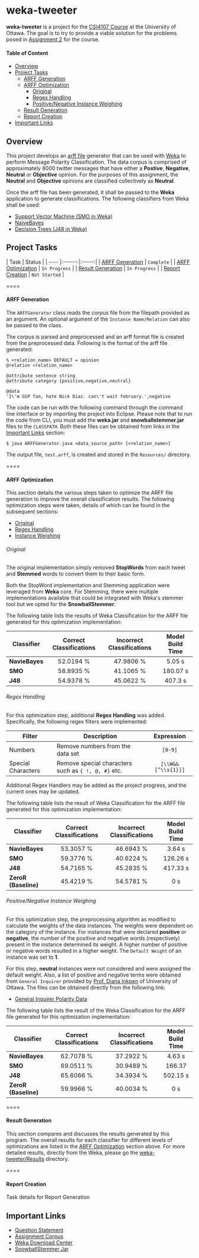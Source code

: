 weka-tweeter
====

**weka-tweeter** is a project for the [CSI4107 Course](http://www.site.uottawa.ca/~diana/csi4107/) at the University of Ottawa. The goal is to try to provide a viable solution for the problems posed in [Assignment 2](http://www.site.uottawa.ca/~diana/csi4107/A2_2014.htm) for the course.

#### Table of Content
* [Overview](#overview)
* [Project Tasks](#project-tasks)
  * [ARFF Generation](#arff-generation)
  * [ARFF Optimization](#arff-optimization)
    * [Original](#original)
    * [Regex Handling](#regex-handling)
    * [Positive/Negative Instance Weighing](#positivenegative-instance-weighing) 
  * [Result Generation](#result-generation)
  * [Report Creation](#report-creation)
* [Important Links](#important-links)

## Overview
This project develops an [arff file](http://www.cs.waikato.ac.nz/ml/weka/arff.html) generator that can be used with [Weka](http://www.cs.waikato.ac.nz/ml/weka) to perform Message Polarity Classification. The data corpus is comprised of approximately 8000 twitter messages that have either a **Postive**, **Negative**, **Neutral** or **Objective** opinion. For the purposes of this assignment, the **Neutral** and **Objective** opinions are classified collectively as **Neutral**.

Once the arff file has been generated, it shall be passed to the **Weka** application to generate classifications. The following classifiers from Weka shall be used:
* [Support Vector Machine (SMO in Weka)](http://en.wikipedia.org/wiki/Support_vector_machine)
* [NaiveBayes](http://en.wikipedia.org/wiki/Naive_Bayes_classifier)
* [Decision Trees (J48 in Weka)](http://en.wikipedia.org/wiki/C4.5_algorithm)

## Project Tasks
| Task | Status |
| ---- |:------:|:-----:|
| [ARFF Generation](#arff-generation) | `Complete` |
| [ARFF Optimization](#arff-optimization) | `In Progress` |
| [Result Generation](#result-generation) | `In Progress` |
| [Report Creation](#report-creation) | `Not Started` |

====

#### ARFF Generation
The `ARFFGenerator` class reads the corpus file from the filepath provided as an argument. An optional argument of the `Instance Name/Relation` can also be passed to the class.

The corpus is parsed and preprocessed and an arff format file is created from the preprocessed data. Following is the format of the arff file generated:

```
% <relation_name> DEFAULT = opinion
@relation <relation_name>

@attribute sentence string
@attribute category {positive,negative,neutral}

@data
'I\'m GSP fan, hate Nick Diaz. can\'t wait february.',negative
```

The code can be run with the following command through the command line interface or by importing the project into Eclipse. Please note that to run the code from CLI, you must add the **weka.jar** and **snowballstemmer.jar** files to the `CLASSPATH`. Both these files can be obtained from links in the [Important Links](#important-links) section:

```
$ java ARFFGenerator.java <data_source_path> [<relation_name>]
```

The output file, `test.arff`, is created and stored in the `Resources/` directory.

====

#### ARFF Optimization
This section details the various steps taken to optimize the ARFF file generation to improve the overall classification results. The following optimization steps were taken, details of which can be found in the subsequent sections:
* [Original](#original)
* [Regex Handling](#regex-handling)
* [Instance Weighing](#instance-weighing)

###### Original
The original implementation simply removed **StopWords** from each tweet and **Stemmed** words to convert them to their basic form.

Both the StopWord implementation and Stemming application were leveraged from **Weka** core. For Stemming, there were multiple implementations available that could be integrated with Weka's stemmer tool but we opted for the **SnowballStemmer**.

The following table lists the results of Weka Classification for the ARFF file generated for this optimization implementation:

| Classifier | Correct Classifications | Incorrect Classifications | Model Build Time |
| ---- |:----:|:----:|:----:|
| **NavieBayes** | 52.0194 % | 47.9806 % | 5.05 s |
| **SMO** | 58.8935 % | 41.1065 % | 180.07 s |
| **J48** | 54.9378 % | 45.0622 % | 407.3 s |

###### Regex Handling
For this optimization step, additional **Regex Handling** was added. Specifically, the following regex filters were implemented:

| Filter | Description | Expression |
| ---- | ---- |:----:|
| Numbers | Remove numbers from the data set | `[0-9]` |
| Special Characters | Remove special characters such as `{ !, @, #}` etc. | `[\\W&&[^\\s{1}]]` |

Additional Regex Handlers may be added as the project progress, and the current ones may be updated.

The following table lists the result of Weka Classification for the ARFF file generated for this optimization implementation:

| Classifier | Correct Classifications | Incorrect Classifications | Model Build Time |
| ---- |:----:|:----:|:----:|
| **NavieBayes** | 53.3057 % | 46.6943 % | 3.64 s |
| **SMO** | 59.3776 % | 40.6224 % | 126.26 s |
| **J48** | 54.7165 % | 45.2835 % | 417.33 s |
| **ZeroR (Baseline)** | 45.4219 % | 54.5781 % | 0 s |

###### Positive/Negative Instance Weighing
For this optimization step, the preprocessing algorithm as modified to calculate the weights of the data instances. The weights were dependent on the category of the instance. For instances that were declared **positive** or **negative**, the number of the positive and negative words (respectively) present in the instance determined its weight. A higher number of positive or negative words resulted in a higher weight. The `Default Weight` of an instance was set to **1**.

For this step, **neutral** instances were not considered and were assigned the default weight. Also, a list of positive and negative terms were obtained from `General Inquirer` provided by [Prof. Diana Inkpen](http://www.site.uottawa.ca/~diana/) of University of Ottawa. The files can be obtained directly from the following link:
* [General Inquirer Polarity Data](http://www.site.uottawa.ca/~diana/csi4107/tweet/GI.zip)

The following table lists the result of the Weka Classification for the ARFF file generated for this optimization implementation:

| Classifier | Correct Classifications | Incorrect Classifications | Model Build Time |
| ---- |:----:|:----:|:----:|
| **NavieBayes** | 62.7078 % | 37.2922 % | 4.63 s |
| **SMO** | 69.0511 % | 30.9489 % | 166.37 |
| **J48** | 65.6066 % | 34.3934 % | 502.15 s |
| **ZeroR (Baseline)** | 59.9966 % | 40.0034 % | 0 s |

====

#### Result Generation
This section compares and discusses the results generated by this program. The overall results for each classifier for different levels of optimizations are listed in the [ARFF Optimization](#arff-optimization) section above. For more detailed results, directly from the Weka, please go the [weka-tweeter/Results](https://github.com/mjavaid/weka-tweeter/tree/master/Results) directory.

====

#### Report Creation
Task details for Report Generation

## Important Links
* [Question Statement](http://www.site.uottawa.ca/~diana/csi4107/A2_2014.htm)
* [Assignment Corpus](http://www.site.uottawa.ca/~diana/csi4107/semeval_twitter_data.txt)
* [Weka Download Center](http://www.cs.waikato.ac.nz/ml/weka/downloading.html)
* [SnowballStemmer Jar](http://weka.wikispaces.com/file/view/snowball-20051019.jar/82917267/snowball-20051019.jar)

